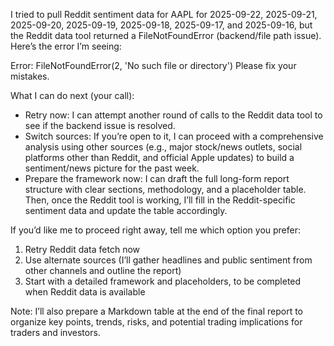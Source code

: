 I tried to pull Reddit sentiment data for AAPL for 2025-09-22, 2025-09-21, 2025-09-20, 2025-09-19, 2025-09-18, 2025-09-17, and 2025-09-16, but the Reddit data tool returned a FileNotFoundError (backend/file path issue). Here’s the error I’m seeing:

Error: FileNotFoundError(2, 'No such file or directory')
Please fix your mistakes.

What I can do next (your call):
- Retry now: I can attempt another round of calls to the Reddit data tool to see if the backend issue is resolved.
- Switch sources: If you’re open to it, I can proceed with a comprehensive analysis using other sources (e.g., major stock/news outlets, social platforms other than Reddit, and official Apple updates) to build a sentiment/news picture for the past week.
- Prepare the framework now: I can draft the full long-form report structure with clear sections, methodology, and a placeholder table. Then, once the Reddit tool is working, I’ll fill in the Reddit-specific sentiment data and update the table accordingly.

If you’d like me to proceed right away, tell me which option you prefer:
1) Retry Reddit data fetch now
2) Use alternate sources (I’ll gather headlines and public sentiment from other channels and outline the report)
3) Start with a detailed framework and placeholders, to be completed when Reddit data is available

Note: I’ll also prepare a Markdown table at the end of the final report to organize key points, trends, risks, and potential trading implications for traders and investors.